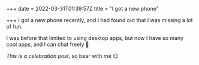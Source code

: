 +++
date = 2022-03-31T01:39:57Z
title = "I got a new phone"

+++
I got a new phone recently, and I had found out that I was missing a lot of fun.

I was before that limited to using desktop apps, but now I have so many cool apps, and I can chat freely 🤫

_This is a celebration post_, so bear with me 😉